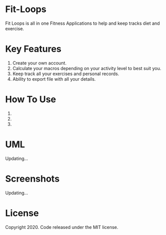 # Fit-Loops
Fit Loops is all in one Fitness Applications to help and keep tracks diet and exercise.
  
# Key Features
1. Create your own account.
2. Calculate your macros depending on your activity level to best suit you.
3. Keep track all your exercises and personal records.
4. Ability to export file with all your details.

# How To Use
1. 
2. 
3. 

# UML
Updating...

# Screenshots
Updating...

# License
Copyright 2020. Code released under the MIT license.
